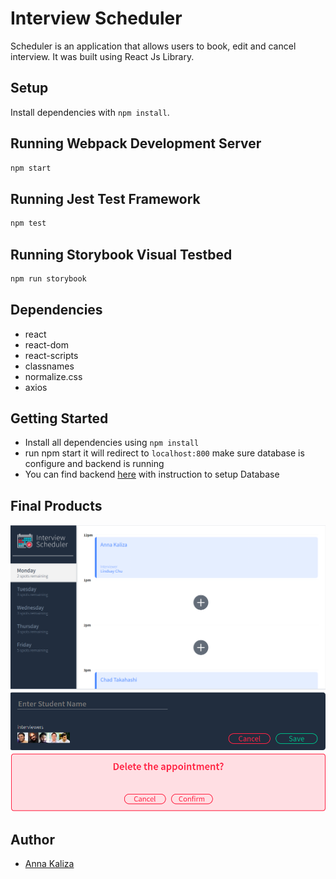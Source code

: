 # Interview Scheduler

Scheduler is an application that allows users to book, edit and cancel interview. It was built using React Js Library.

## Setup

Install dependencies with `npm install`.

## Running Webpack Development Server

```sh
npm start
```

## Running Jest Test Framework

```sh
npm test
```

## Running Storybook Visual Testbed

```sh
npm run storybook
```

##  Dependencies

- react
- react-dom
- react-scripts
- classnames
- normalize.css
- axios


##  Getting Started

- Install all dependencies using `npm install`
- run npm start it will redirect to `localhost:800` make sure database is configure and backend is running
- You can find backend [here](https://github.com/lighthouse-labs/scheduler-api) with instruction to setup Database


##  Final Products

!["View appointment fro specific day "](https://github.com/annkaliza/scheduler/blob/master/img/s1.png)
!["Add new Appointment"](https://github.com/annkaliza/scheduler/blob/master/img/s2add.png)
!["Cancel Appointment"](https://github.com/annkaliza/scheduler/blob/master/img/s3dele.png)

##  Author

- [Anna Kaliza](https://github.com/annkaliza)
